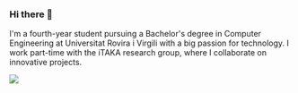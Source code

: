 ### Hi there 👋

I'm a fourth-year student pursuing a Bachelor's degree in Computer Engineering at Universitat Rovira i Virgili with a big passion for technology. I work part-time with the iTAKA research group, where I collaborate on innovative projects.

[<img src="https://img.shields.io/badge/LinkedIn-0077B5?style=for-the-badge&logo=linkedin&logoColor=white" />](https://www.linkedin.com/in/gerard-pascual-fontanilles-119b62201/)
